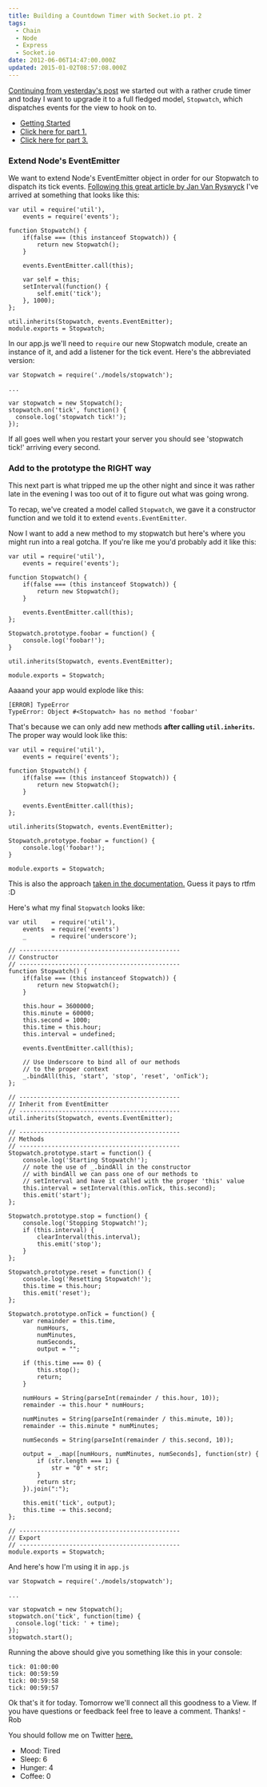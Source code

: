 ```yaml
---
title: Building a Countdown Timer with Socket.io pt. 2
tags:
  - Chain
  - Node
  - Express
  - Socket.io
date: 2012-06-06T14:47:00.000Z
updated: 2015-01-02T08:57:08.000Z
---
```


[Continuing from yesterday's post](http://robdodson.me/blog/2012/06/05/building-a-countdown-timer-with-socket-dot-io/) we started out with a rather crude timer and today I want to upgrade it to a full fledged model, `Stopwatch`, which dispatches events for the view to hook on to.

- [Getting Started](http://robdodson.me/blog/2012/06/04/deploying-your-first-node-dot-js-and-socket-dot-io-app-to-heroku/)
- [Click here for part 1.](http://robdodson.me/blog/2012/06/05/building-a-countdown-timer-with-socket-dot-io/)
- [Click here for part 3.](http://robdodson.me/blog/2012/06/07/building-a-countdown-timer-with-socket-dot-io-pt-3/)

### Extend Node's EventEmitter

We want to extend Node's EventEmitter object in order for our Stopwatch to dispatch its tick events. [Following this great article by Jan Van Ryswyck](http://elegantcode.com/2011/02/21/taking-baby-steps-with-node-js-implementing-events/) I've arrived at something that looks like this:

    var util = require('util'),
        events = require('events');
    
    function Stopwatch() {
        if(false === (this instanceof Stopwatch)) {
            return new Stopwatch();
        }
    
        events.EventEmitter.call(this);
    
        var self = this;
        setInterval(function() {
            self.emit('tick');
        }, 1000);
    };
    
    util.inherits(Stopwatch, events.EventEmitter);
    module.exports = Stopwatch;
    

In our app.js we'll need to `require` our new Stopwatch module, create an instance of it, and add a listener for the tick event. Here's the abbreviated version:

    var Stopwatch = require('./models/stopwatch');
    
    ...
    
    var stopwatch = new Stopwatch();
    stopwatch.on('tick', function() {
      console.log('stopwatch tick!');
    });
    

If all goes well when you restart your server you should see 'stopwatch tick!' arriving every second.

### Add to the prototype the RIGHT way

This next part is what tripped me up the other night and since it was rather late in the evening I was too out of it to figure out what was going wrong.

To recap, we've created a model called `Stopwatch`, we gave it a constructor function and we told it to extend `events.EventEmitter`.

Now I want to add a new method to my stopwatch but here's where you might run into a real gotcha. If you're like me you'd probably add it like this:

    var util = require('util'),
        events = require('events');
    
    function Stopwatch() {
        if(false === (this instanceof Stopwatch)) {
            return new Stopwatch();
        }
    
        events.EventEmitter.call(this);
    };
    
    Stopwatch.prototype.foobar = function() {
        console.log('foobar!');
    }
    
    util.inherits(Stopwatch, events.EventEmitter);
    
    module.exports = Stopwatch;
    

Aaaand your app would explode like this:

    [ERROR] TypeError
    TypeError: Object #<Stopwatch> has no method 'foobar'
    

That's because we can only add new methods **after calling `util.inherits`.** The proper way would look like this:

    
    var util = require('util'),
        events = require('events');
    
    function Stopwatch() {
        if(false === (this instanceof Stopwatch)) {
            return new Stopwatch();
        }
    
        events.EventEmitter.call(this);
    };
    
    util.inherits(Stopwatch, events.EventEmitter);
    
    Stopwatch.prototype.foobar = function() {
        console.log('foobar!');
    }
    
    module.exports = Stopwatch;
    
    

This is also the approach [taken in the documentation.](http://nodejs.org/api/util.html#util_util_inherits_constructor_superconstructor) Guess it pays to rtfm :D

Here's what my final `Stopwatch` looks like:

    var util    = require('util'),
        events  = require('events')
        _       = require('underscore');
    
    // ---------------------------------------------
    // Constructor
    // ---------------------------------------------
    function Stopwatch() {
        if(false === (this instanceof Stopwatch)) {
            return new Stopwatch();
        }
    
        this.hour = 3600000;
        this.minute = 60000;
        this.second = 1000;
        this.time = this.hour;
        this.interval = undefined;
    
        events.EventEmitter.call(this);
    
        // Use Underscore to bind all of our methods
        // to the proper context
        _.bindAll(this, 'start', 'stop', 'reset', 'onTick');
    };
    
    // ---------------------------------------------
    // Inherit from EventEmitter
    // ---------------------------------------------
    util.inherits(Stopwatch, events.EventEmitter);
    
    // ---------------------------------------------
    // Methods
    // ---------------------------------------------
    Stopwatch.prototype.start = function() {
        console.log('Starting Stopwatch!');
        // note the use of _.bindAll in the constructor
        // with bindAll we can pass one of our methods to
        // setInterval and have it called with the proper 'this' value
        this.interval = setInterval(this.onTick, this.second);
        this.emit('start');
    };
    
    Stopwatch.prototype.stop = function() {
        console.log('Stopping Stopwatch!');
        if (this.interval) {
            clearInterval(this.interval);
            this.emit('stop');
        }
    };
    
    Stopwatch.prototype.reset = function() {
        console.log('Resetting Stopwatch!');
        this.time = this.hour;
        this.emit('reset');
    };
    
    Stopwatch.prototype.onTick = function() {
        var remainder = this.time,
            numHours,
            numMinutes,
            numSeconds,
            output = "";
    
        if (this.time === 0) {
            this.stop();
            return;
        }
        
        numHours = String(parseInt(remainder / this.hour, 10));
        remainder -= this.hour * numHours;
        
        numMinutes = String(parseInt(remainder / this.minute, 10));
        remainder -= this.minute * numMinutes;
        
        numSeconds = String(parseInt(remainder / this.second, 10));
        
        output = _.map([numHours, numMinutes, numSeconds], function(str) {
            if (str.length === 1) {
                str = "0" + str;
            }
            return str;
        }).join(":");
        
        this.emit('tick', output);
        this.time -= this.second;
    };
    
    // ---------------------------------------------
    // Export
    // ---------------------------------------------
    module.exports = Stopwatch;
    

And here's how I'm using it in `app.js`

    var Stopwatch = require('./models/stopwatch');
    
    ...
    
    var stopwatch = new Stopwatch();
    stopwatch.on('tick', function(time) {
      console.log('tick: ' + time);
    });
    stopwatch.start();
    

Running the above should give you something like this in your console:

    tick: 01:00:00
    tick: 00:59:59
    tick: 00:59:58
    tick: 00:59:57
    

Ok that's it for today. Tomorrow we'll connect all this goodness to a View. If you have questions or feedback feel free to leave a comment. Thanks! - Rob

You should follow me on Twitter [here.](http://twitter.com/rob_dodson)

- Mood: Tired
- Sleep: 6
- Hunger: 4
- Coffee: 0
